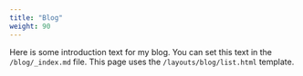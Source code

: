 ```yaml
---
title: "Blog"
weight: 90
---
```


Here is some introduction text for my blog. You can set this text in the `/blog/_index.md` file. This page uses the `/layouts/blog/list.html` template.
